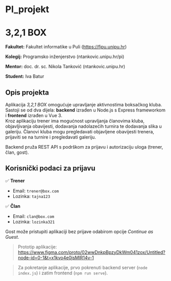 # PI_projekt

# 3,2,1 BOX 

**Fakultet:** Fakultet informatike u Puli  (https://fipu.unipu.hr)

**Kolegij:** Programsko inženjerstvo (ntankovic.unipu.hr/pi)

**Mentor:** doc. dr. sc. Nikola Tanković (ntankovic.unipu.hr) 

**Student:** Iva Batur

## Opis projekta

Aplikacija *3,2,1 BOX* omogućuje upravljanje aktivnostima boksačkog kluba.  
Sastoji se od dva dijela: **backend** izrađen u Node.js s Express frameworkom i **frontend** izrađen u Vue 3.  
Kroz aplikaciju trener ima mogućnost upravljanja članovima kluba, objavljivanja obavijesti, dodavanja nadolazećih turnira te  dodavanja slika u galeriju.
Članovi kluba mogu pregledavati objavljene obavijesti trenera, prijaviti se na turnire i pregledavati galeriju.

Backend pruža REST API s podrškom za prijavu i autorizaciju uloga (trener, član, gost).

## Korisnički podaci za prijavu

✅ **Trener**  
- Email: `trener@box.com`  
- Lozinka: `tajna123`

✅ **Član**  
- Email: `clan@box.com`  
- Lozinka: `lozinka321`

Gost može pristupiti aplikaciji bez prijave odabirom opcije *Continue as Guest*.

> Prototip aplikacije: https://www.figma.com/proto/02wwDnkpBpzyDkWm041zox/Untitled?node-id=0-1&t=x1kvo4e0jsMlR14v-1

> Za pokretanje aplikacije, prvo pokrenuti backend server (`node index.js`) i zatim frontend (`npm run serve`).
